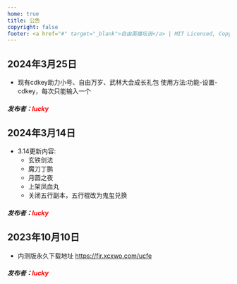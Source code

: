 ```yaml
---
home: true
title: 公告
copyright: false
footer: <a href="#" target="_blank">自由英雄坛说</a> | MIT Licensed, Copyright © 2024-present lucky
---
```

## 2024年3月25日
- 现有cdkey助力小号、自由万岁、武林大会成长礼包
  使用方法:功能-设置-cdkey，每次只能输入一个
##### 发布者：<font color="red">lucky</font>

## 2024年3月14日
- 3.14更新内容:
  + 玄铁剑法
  + 魔刀丁鹏
  + 月圆之夜
  + 上架凤血丸
  + 关闭五行副本，五行棍改为鬼玺兑换
##### 发布者：<font color="red">lucky</font>

## 2023年10月10日
- 内测版永久下载地址 https://fir.xcxwo.com/ucfe
##### 发布者：<font color="red">lucky</font>
